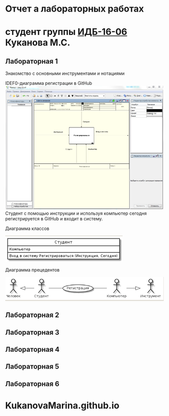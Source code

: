 # Отчет а лабораторных работах
# студент группы [ИДБ-16-06](https://github.com/stankin/design-1/wiki/list-idb-16-06) Куканова М.С.

## Лабораторная 1

Знакомство с основными инструментами и нотациями

IDEF0-диаграмма регистрации в GitHub
![none](https://github.com/Stankin-Kukanova/KukanovaMarina.github.io/blob/master/1.png)
Студент с помощью инструкции и используя компьютер сегодня регистрируется в GitHub и входит в систему. 

Диаграмма классов

![none](https://github.com/Stankin-Kukanova/KukanovaMarina.github.io/blob/master/%D0%A1%D0%BD%D0%B8%D0%BC%D0%BE%D0%BA.PNG)

Диаграмма прецедентов

![none](https://github.com/Stankin-Kukanova/KukanovaMarina.github.io/blob/master/%D0%BF%D1%80%D0%B5%D1%86%D0%B5%D0%B4%D0%B5%D0%BD%D1%82%D1%8B.PNG)
## Лабораторная 2

## Лабораторная 3

## Лабораторная 4

## Лабораторная 5

## Лабораторная 6

# KukanovaMarina.github.io
